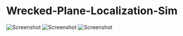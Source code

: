 # Wrecked-Plane-Localization-Sim
![Screenshot](Wrecked-Plane-Localization-Sim//figures/flow_figure.png")
![Screenshot](Wrecked-Plane-Localization-Sim//figures/simulation_start.png")
![Screenshot](Wrecked-Plane-Localization-Sim//figures/simulation_result.png")
